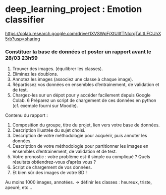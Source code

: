 # deep_learning_project : Emotion classifier

https://colab.research.google.com/drive/1XVSWpFjXtUIIfTNIcrgTaLtLFCUhX5rb?usp=sharing

### Constituer la base de données et poster un rapport avant le 28/03 23h59

1. Trouver des images. (équilibrer les classes).
2. Eliminez les doublons.
3. Annotez les images (associez une classe à chaque image).
4. Répartissez vos données en ensembles d’entrainement, de validation
et de test.
5. Chargez-les sur un dépot pour y accéder facilement depuis Google Colab.
6 Préparez un script de chargement de ces données en python (cf. exemple fourni sur Moodle).

Contenu du rapport :
1. Composition du groupe, titre du projet, lien vers votre base de données.
2. Description illustrée du sujet choisi.
3. Description de votre méthodologie pour acquérir, puis annoter les données.
4. Description de votre méthodologie pour partitionner les images en ensembles d’entrainement, de validation et de test.
5. Votre pronostic : votre problème est-il simple ou compliqué ? Quels résultats obtiendrez-vous d’après vous ?
6. Script de chargement de vos données.
7. Et bien sûr des images de votre BD !

Au moins 1000 images, annotées.
-> définir les classes : heureux, triste, apeuré, etc...


